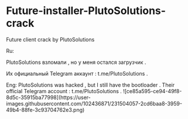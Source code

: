# Future-installer-PlutoSolutions-crack
<p>Future client crack by  PlutoSolutions</p>
<p>Ru:
<p>PlutoSolutions взломали , но у меня остался загрузчик .
<p>Их официальный Telegram аккаунт : t.me/PlutoSolutions .</p>
Eng:
PlutoSolutions was hacked , but I still have the bootloader .
Their official Telegram account : t.me/PlutoSolutions .
![ce85a595-ce94-49f8-8d5c-35915ba77998](https://user-images.githubusercontent.com/102436871/231504057-2cd6baa8-3959-49b4-88fe-3c93704762e3.png)
